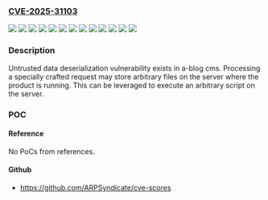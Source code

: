 ### [CVE-2025-31103](https://cve.mitre.org/cgi-bin/cvename.cgi?name=CVE-2025-31103)
![](https://img.shields.io/static/v1?label=Product&message=a-blog%20cms%20(Ver.%202.8.x%20series)&color=blue)
![](https://img.shields.io/static/v1?label=Product&message=a-blog%20cms%20(Ver.2.10.x%20series)&color=blue)
![](https://img.shields.io/static/v1?label=Product&message=a-blog%20cms%20(Ver.2.11.x%20series)&color=blue)
![](https://img.shields.io/static/v1?label=Product&message=a-blog%20cms%20(Ver.2.9.x%20series)&color=blue)
![](https://img.shields.io/static/v1?label=Product&message=a-blog%20cms%20(Ver.3.0.x%20series)&color=blue)
![](https://img.shields.io/static/v1?label=Product&message=a-blog%20cms%20(Ver.3.1.x%20series)&color=blue)
![](https://img.shields.io/static/v1?label=Version&message=prior%20to%20Ver.2.10.58%20&color=brightgreen)
![](https://img.shields.io/static/v1?label=Version&message=prior%20to%20Ver.2.11.70%20&color=brightgreen)
![](https://img.shields.io/static/v1?label=Version&message=prior%20to%20Ver.2.8.80%20&color=brightgreen)
![](https://img.shields.io/static/v1?label=Version&message=prior%20to%20Ver.2.9.46%20&color=brightgreen)
![](https://img.shields.io/static/v1?label=Version&message=prior%20to%20Ver.3.0.41%20&color=brightgreen)
![](https://img.shields.io/static/v1?label=Version&message=prior%20to%20Ver.3.1.37%20&color=brightgreen)
![](https://img.shields.io/static/v1?label=Vulnerability&message=Deserialization%20of%20untrusted%20data&color=brightgreen)

### Description

Untrusted data deserialization vulnerability exists in a-blog cms. Processing a specially crafted request may store arbitrary files on the server where the product is running. This can be leveraged to execute an arbitrary script on the server.

### POC

#### Reference
No PoCs from references.

#### Github
- https://github.com/ARPSyndicate/cve-scores

